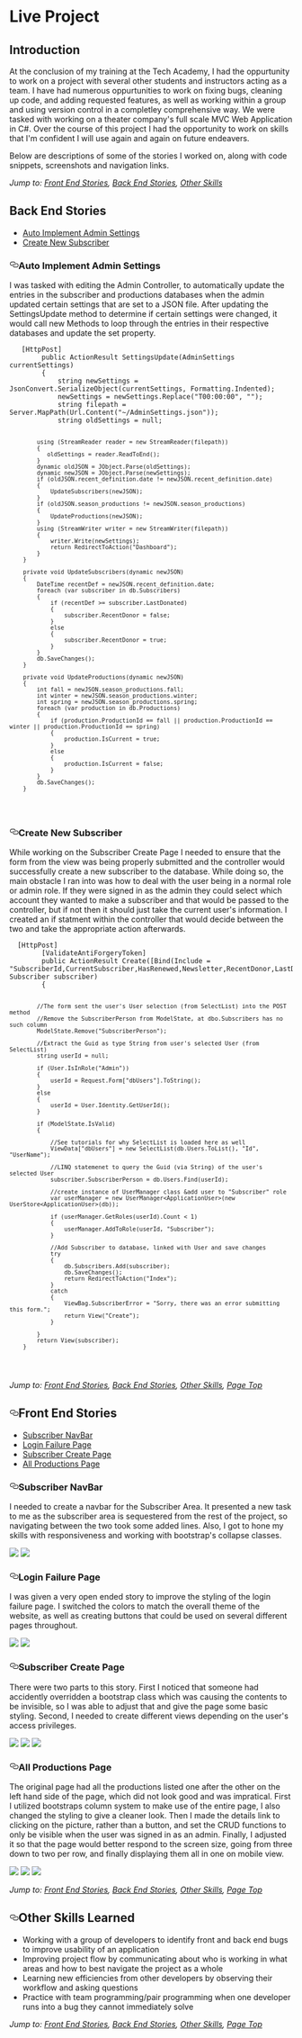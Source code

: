 <h1>Live Project</h1>
<h2>Introduction</h2>
<p>At the conclusion of my training at the Tech Academy, I had the oppurtunity to work on a project with several other students and instructors acting as a team. I have had numerous oppurtunities to work on fixing bugs, cleaning up code, and adding requested features, as well as working within a group and using version control in a completley comprehensive way. We were tasked with working on a theater company's full scale MVC Web Application in C#. Over the course of this project I had the opportunity to work on skills that I'm confident I will use again and again on future endeavers.</p>
<p>Below are descriptions of some of the stories I worked on, along with code snippets, screenshots and navigation links.</p>
<p><em>Jump to: <a href="#front-end-stories">Front End Stories</a>, <a href="#back-end-stories">Back End Stories</a>, <a href="#other-skills-learned">Other Skills</a></em></p>
<h2>Back End Stories</h2>
<ul>
  <li><a href="#sorting-network-table">Auto Implement Admin Settings</a></li>
  <li><a href="#sorting-network-table2">Create New Subscriber</a></li>
</ul>
<h3><a id="user-content-sorting-network-table" class="anchor" aria-hidden="true" href="#sorting-network-table"><svg class="octicon octicon-link" viewBox="0 0 16 16" version="1.1" width="16" height="16" aria-hidden="true"><path fill-rule="evenodd" d="M4 9h1v1H4c-1.5 0-3-1.69-3-3.5S2.55 3 4 3h4c1.45 0 3 1.69 3 3.5 0 1.41-.91 2.72-2 3.25V8.59c.58-.45 1-1.27 1-2.09C10 5.22 8.98 4 8 4H4c-.98 0-2 1.22-2 2.5S3 9 4 9zm9-3h-1v1h1c1 0 2 1.22 2 2.5S13.98 12 13 12H9c-.98 0-2-1.22-2-2.5 0-.83.42-1.64 1-2.09V6.25c-1.09.53-2 1.84-2 3.25C6 11.31 7.55 13 9 13h4c1.45 0 3-1.69 3-3.5S14.5 6 13 6z"></path></svg></a>Auto Implement Admin Settings</h3>
<p>I was tasked with editing the Admin Controller, to automatically update the entries in the subscriber and productions databases when the admin updated certain settings that are set to a JSON file. After updating the SettingsUpdate method to determine if certain settings were changed, it would call new Methods to loop through the entries in their respective databases and update the set property.</p>
<pre><code>   [HttpPost]
        public ActionResult SettingsUpdate(AdminSettings currentSettings)
        {
            string newSettings = JsonConvert.SerializeObject(currentSettings, Formatting.Indented);
            newSettings = newSettings.Replace("T00:00:00", "");
            string filepath = Server.MapPath(Url.Content("~/AdminSettings.json"));
            string oldSettings = null;
             
            using (StreamReader reader = new StreamReader(filepath))
            {
               oldSettings = reader.ReadToEnd();
            }
            dynamic oldJSON = JObject.Parse(oldSettings);
            dynamic newJSON = JObject.Parse(newSettings);
            if (oldJSON.recent_definition.date != newJSON.recent_definition.date)
            {
                UpdateSubscribers(newJSON);
            }
            if (oldJSON.season_productions != newJSON.season_productions)
            {
                UpdateProductions(newJSON);
            }
            using (StreamWriter writer = new StreamWriter(filepath))
            {
                writer.Write(newSettings);
                return RedirectToAction("Dashboard");
            }
        }

        private void UpdateSubscribers(dynamic newJSON)
        {
            DateTime recentDef = newJSON.recent_definition.date;
            foreach (var subscriber in db.Subscribers)
            {
                if (recentDef >= subscriber.LastDonated)
                {
                    subscriber.RecentDonor = false;
                }
                else
                {
                    subscriber.RecentDonor = true;
                }
            }
            db.SaveChanges();
        }

        private void UpdateProductions(dynamic newJSON)
        {
            int fall = newJSON.season_productions.fall;
            int winter = newJSON.season_productions.winter;
            int spring = newJSON.season_productions.spring;
            foreach (var production in db.Productions)
            {
                if (production.ProductionId == fall || production.ProductionId == winter || production.ProductionId == spring)
                {
                    production.IsCurrent = true;
                }
                else
                {
                    production.IsCurrent = false;
                }
            }
            db.SaveChanges();
        }       
</code></pre>
<h3><a id="user-content-sorting-network-table2" class="anchor" aria-hidden="true" href="#sorting-network-table"><svg class="octicon octicon-link" viewBox="0 0 16 16" version="1.1" width="16" height="16" aria-hidden="true"><path fill-rule="evenodd" d="M4 9h1v1H4c-1.5 0-3-1.69-3-3.5S2.55 3 4 3h4c1.45 0 3 1.69 3 3.5 0 1.41-.91 2.72-2 3.25V8.59c.58-.45 1-1.27 1-2.09C10 5.22 8.98 4 8 4H4c-.98 0-2 1.22-2 2.5S3 9 4 9zm9-3h-1v1h1c1 0 2 1.22 2 2.5S13.98 12 13 12H9c-.98 0-2-1.22-2-2.5 0-.83.42-1.64 1-2.09V6.25c-1.09.53-2 1.84-2 3.25C6 11.31 7.55 13 9 13h4c1.45 0 3-1.69 3-3.5S14.5 6 13 6z"></path></svg></a>Create New Subscriber</h3>
<p>While working on the Subscriber Create Page I needed to ensure that the form from the view was being properly submitted and the controller would successfully create a new subscriber to the database. While doing so, the main obstacle I ran into was how to deal with the user being in a normal role or admin role. If they were signed in as the admin they could select which account they wanted to make a subscriber and that would be passed to the controller, but if not then it should just take the current user's information. I created an if statment within the controller that would decide between the two and take the appropriate action afterwards.</p>
<pre><code>  [HttpPost]
        [ValidateAntiForgeryToken]
        public ActionResult Create([Bind(Include = "SubscriberId,CurrentSubscriber,HasRenewed,Newsletter,RecentDonor,LastDonated,LastDonationAmt,SpecialRequests,Notes")]  Subscriber subscriber)
        {
           
            //The form sent the user's User selection (from SelectList) into the POST method
            //Remove the SubscriberPerson from ModelState, at dbo.Subscribers has no such column
            ModelState.Remove("SubscriberPerson");

            //Extract the Guid as type String from user's selected User (from SelectList)
            string userId = null;

            if (User.IsInRole("Admin"))
            {
                userId = Request.Form["dbUsers"].ToString();
            }
            else 
            { 
                userId = User.Identity.GetUserId();
            }

            if (ModelState.IsValid)
            {
              
                //See tutorials for why SelectList is loaded here as well
                ViewData["dbUsers"] = new SelectList(db.Users.ToList(), "Id", "UserName");

                //LINQ statemenet to query the Guid (via String) of the user's selected User
                subscriber.SubscriberPerson = db.Users.Find(userId);

                //create instance of UserManager class &add user to "Subscriber" role
                var userManager = new UserManager<ApplicationUser>(new UserStore<ApplicationUser>(db));

                if (userManager.GetRoles(userId).Count < 1)
                {
                    userManager.AddToRole(userId, "Subscriber");
                }

                //Add Subscriber to database, linked with User and save changes
                try
                {
                    db.Subscribers.Add(subscriber);
                    db.SaveChanges();
                    return RedirectToAction("Index");
                }
                catch
                {
                    ViewBag.SubscriberError = "Sorry, there was an error submitting this form.";
                    return View("Create");
                }
                
            }
            return View(subscriber);
        }    
</code></pre>
<p><em>Jump to: <a href="#front-end-stories">Front End Stories</a>, <a href="#back-end-stories">Back End Stories</a>, <a href="#other-skills-learned">Other Skills</a>, <a href="#live-project">Page Top</a></em></p>
<h2><a id="user-content-front-end-stories" class="anchor" aria-hidden="true" href="#front-end-stories"><svg class="octicon octicon-link" viewBox="0 0 16 16" version="1.1" width="16" height="16" aria-hidden="true"><path fill-rule="evenodd" d="M4 9h1v1H4c-1.5 0-3-1.69-3-3.5S2.55 3 4 3h4c1.45 0 3 1.69 3 3.5 0 1.41-.91 2.72-2 3.25V8.59c.58-.45 1-1.27 1-2.09C10 5.22 8.98 4 8 4H4c-.98 0-2 1.22-2 2.5S3 9 4 9zm9-3h-1v1h1c1 0 2 1.22 2 2.5S13.98 12 13 12H9c-.98 0-2-1.22-2-2.5 0-.83.42-1.64 1-2.09V6.25c-1.09.53-2 1.84-2 3.25C6 11.31 7.55 13 9 13h4c1.45 0 3-1.69 3-3.5S14.5 6 13 6z"></path></svg></a>Front End Stories</h2>
<ul>
 <li><a href="#button-sizing-bug">Subscriber NavBar</a></li>
 <li><a href="#button-sizing-bug2">Login Failure Page</a></li>
 <li><a href="#button-sizing-bug3">Subscriber Create Page</a></li>
 <li><a href="#button-sizing-bug4">All Productions Page</a></li>
</ul>
<h3><a id="user-content-button-sizing-bug" class="anchor" aria-hidden="true" href="#button-sizing-bug"><svg class="octicon octicon-link" viewBox="0 0 16 16" version="1.1" width="16" height="16" aria-hidden="true"><path fill-rule="evenodd" d="M4 9h1v1H4c-1.5 0-3-1.69-3-3.5S2.55 3 4 3h4c1.45 0 3 1.69 3 3.5 0 1.41-.91 2.72-2 3.25V8.59c.58-.45 1-1.27 1-2.09C10 5.22 8.98 4 8 4H4c-.98 0-2 1.22-2 2.5S3 9 4 9zm9-3h-1v1h1c1 0 2 1.22 2 2.5S13.98 12 13 12H9c-.98 0-2-1.22-2-2.5 0-.83.42-1.64 1-2.09V6.25c-1.09.53-2 1.84-2 3.25C6 11.31 7.55 13 9 13h4c1.45 0 3-1.69 3-3.5S14.5 6 13 6z"></path></svg></a>Subscriber NavBar</h3>
<p>I needed to create a navbar for the Subscriber Area. It presented a new task to me as the subscriber area is sequestered from the rest of the project, so navigating between the two took some added lines. Also, I got to hone my skills with responsiveness and working with bootstrap's collapse classes.</p>
<img src="Screenshots/Sub_Navbar_After_1.png">
<img src="Screenshots/Sub_Navbar_After_3.png">
<h3><a id="user-content-button-sizing-bug2" class="anchor" aria-hidden="true" href="#button-sizing-bug"><svg class="octicon octicon-link" viewBox="0 0 16 16" version="1.1" width="16" height="16" aria-hidden="true"><path fill-rule="evenodd" d="M4 9h1v1H4c-1.5 0-3-1.69-3-3.5S2.55 3 4 3h4c1.45 0 3 1.69 3 3.5 0 1.41-.91 2.72-2 3.25V8.59c.58-.45 1-1.27 1-2.09C10 5.22 8.98 4 8 4H4c-.98 0-2 1.22-2 2.5S3 9 4 9zm9-3h-1v1h1c1 0 2 1.22 2 2.5S13.98 12 13 12H9c-.98 0-2-1.22-2-2.5 0-.83.42-1.64 1-2.09V6.25c-1.09.53-2 1.84-2 3.25C6 11.31 7.55 13 9 13h4c1.45 0 3-1.69 3-3.5S14.5 6 13 6z"></path></svg></a>Login Failure Page</h3>
<p>I was given a very open ended story to improve the styling of the login failure page. I switched the colors to match the overall theme of the website, as well as creating buttons that could be used on several different pages throughout.</p>
<img src="Screenshots/Login_Error_Before.png">
<img src="Screenshots/Login_Error_After.png">
<h3><a id="user-content-button-sizing-bug3" class="anchor" aria-hidden="true" href="#button-sizing-bug"><svg class="octicon octicon-link" viewBox="0 0 16 16" version="1.1" width="16" height="16" aria-hidden="true"><path fill-rule="evenodd" d="M4 9h1v1H4c-1.5 0-3-1.69-3-3.5S2.55 3 4 3h4c1.45 0 3 1.69 3 3.5 0 1.41-.91 2.72-2 3.25V8.59c.58-.45 1-1.27 1-2.09C10 5.22 8.98 4 8 4H4c-.98 0-2 1.22-2 2.5S3 9 4 9zm9-3h-1v1h1c1 0 2 1.22 2 2.5S13.98 12 13 12H9c-.98 0-2-1.22-2-2.5 0-.83.42-1.64 1-2.09V6.25c-1.09.53-2 1.84-2 3.25C6 11.31 7.55 13 9 13h4c1.45 0 3-1.69 3-3.5S14.5 6 13 6z"></path></svg></a>Subscriber Create Page</h3>
<p>There were two parts to this story. First I noticed that someone had accidently overridden a bootstrap class which was causing the contents to be invisible, so I was able to adjust that and give the page some basic styling. Second, I needed to create different views depending on the user's access privileges.</p>
<img src="Screenshots/Sub_Create_Admin.png">
<img src="Screenshots/Sub_Create_menber.png">
<img src="Screenshots/Sub_Create_Logged_Out.png">
<h3><a id="user-content-button-sizing-bug4" class="anchor" aria-hidden="true" href="#button-sizing-bug"><svg class="octicon octicon-link" viewBox="0 0 16 16" version="1.1" width="16" height="16" aria-hidden="true"><path fill-rule="evenodd" d="M4 9h1v1H4c-1.5 0-3-1.69-3-3.5S2.55 3 4 3h4c1.45 0 3 1.69 3 3.5 0 1.41-.91 2.72-2 3.25V8.59c.58-.45 1-1.27 1-2.09C10 5.22 8.98 4 8 4H4c-.98 0-2 1.22-2 2.5S3 9 4 9zm9-3h-1v1h1c1 0 2 1.22 2 2.5S13.98 12 13 12H9c-.98 0-2-1.22-2-2.5 0-.83.42-1.64 1-2.09V6.25c-1.09.53-2 1.84-2 3.25C6 11.31 7.55 13 9 13h4c1.45 0 3-1.69 3-3.5S14.5 6 13 6z"></path></svg></a>All Productions Page</h3>
<p>The original page had all the productions listed one after the other on the left hand side of the page, which did not look good and was impratical. First I utilized bootstraps column system to make use of the entire page, I also changed the styling to give a cleaner look. Then I made the details link to clicking on the picture, rather than a button, and set the CRUD functions to only be visible when the user was signed in as an admin. Finally, I adjusted it so that the page would better respond to the screen size, going from three down to two per row, and finally displaying them all in one on mobile view.</p>
<img src="Screenshots/Production_Index_Before_2.png">
<img src="Screenshots/Production_Index_After_1.png">
<img src="Screenshots/Production_Index_After_2.png">
<p><em>Jump to: <a href="#front-end-stories">Front End Stories</a>, <a href="#back-end-stories">Back End Stories</a>, <a href="#other-skills-learned">Other Skills</a>, <a href="#live-project">Page Top</a></em></p>
<h2><a id="user-content-other-skills-learned" class="anchor" aria-hidden="true" href="#other-skills-learned"><svg class="octicon octicon-link" viewBox="0 0 16 16" version="1.1" width="16" height="16" aria-hidden="true"><path fill-rule="evenodd" d="M4 9h1v1H4c-1.5 0-3-1.69-3-3.5S2.55 3 4 3h4c1.45 0 3 1.69 3 3.5 0 1.41-.91 2.72-2 3.25V8.59c.58-.45 1-1.27 1-2.09C10 5.22 8.98 4 8 4H4c-.98 0-2 1.22-2 2.5S3 9 4 9zm9-3h-1v1h1c1 0 2 1.22 2 2.5S13.98 12 13 12H9c-.98 0-2-1.22-2-2.5 0-.83.42-1.64 1-2.09V6.25c-1.09.53-2 1.84-2 3.25C6 11.31 7.55 13 9 13h4c1.45 0 3-1.69 3-3.5S14.5 6 13 6z"></path></svg></a>Other Skills Learned</h2>
<ul>
<li>Working with a group of developers to identify front and back end bugs to improve usability of an application</li>
<li>Improving project flow by communicating about who is working in what areas and how to best navigate the project as a whole</li>
<li>Learning new efficiencies from other developers by observing their workflow and asking questions</li>
<li>Practice with team programming/pair programming when one developer runs into a bug they cannot immediately solve</li>
</ul>
<p><em>Jump to: <a href="#front-end-stories">Front End Stories</a>, <a href="#back-end-stories">Back End Stories</a>, <a href="#other-skills-learned">Other Skills</a>, <a href="#live-project">Page Top</a></em></p>
